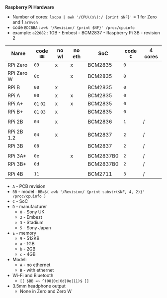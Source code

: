 **Raspberry Pi Hardware**

- Number of cores: `lscpu | awk '/CPU\(s\):/ {print $NF}'` = 1 for Zero and 1 `armv6h`
- code `EDCBBA` : `awk '/Revision/ {print $NF}' /proc/cpuinfo`
- example: `a22082` : 1GB - Embest - BCM2837 - Raspberry Pi 3B - revision 2

| Name       | code `BB` | no wl | no eth | SoC       | code `C` | 4 cores |
|------------|-----------|-------|--------|-----------|----------|---------|
| RPi Zero   | `09`      | x     | x      | BCM2835   | `0`      |         |
| RPi Zero W | `0c`      |       | x      | BCM2835   | `0`      |         |
| RPi B      | `00`      | x     |        | BCM2835   | `0`      |         |
| RPi A      | `00`      | x     | x      | BCM2835   | `0`      |         |
| RPi A+     | `01` `02` | x     | x      | BCM2835   | `0`      |         |
| RPi B+     | `01` `03` | x     |        | BCM2835   | `0`      |         |
|            |           |       |        |           |          |         |
| RPi 2B     | `04`      | x     |        | BCM2836   | `1`      | /       |
|            |           |       |        |           |          |         |
| RPi 2B 1.2 | `04`      | x     |        | BCM2837   | `2`      | /       |
| RPi 3B     | `08`      |       |        | BCM2837   | `2`      | /       |
|            |           |       |        |           |          |         |
| RPi 3A+    | `0e`      |       | x      | BCM2837B0 | `2`      | /       |
| RPi 3B+    | `0d`      |       |        | BCM2837B0 | `2`      | /       |
|            |           |       |        |           |          |         |
| RPi 4B     | `11`      |       |        | BCM2711   | `3`      | /       |

- `A` - PCB revision
- `BB` - model : `BB=$( awk '/Revision/ {print substr($NF, 4, 2)}' /proc/cpuinfo )`
- `C` - SoC
- `D` - manufacturer
	- `0` - Sony UK
	- `2` - Embest
	- `3` - Stadium
	- `5` - Sony Japan
- `E` - memory
	- `9` - 512KB
	- `a` - 1GB
	- `b` - 2GB
	- `c` - 4GB
- Model:
	- `A` - no ethernet
	- `B` - with ethernet
- Wi-Fi and Bluetooth
	- `[[ $BB =~ ^(08|0c|0d|0e|11)$ ]]`
- 3.5mm headphone output
	- None in Zero and Zero W
